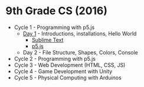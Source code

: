 # 9th Grade CS (2016)

* Cycle 1 - Programming with p5.js
  * [Day 1](https://github.com/lminsky/9th-Grade-CS/tree/master/Classwork/2016-11-10) - Introductions, installations, Hello World
    * [Sublime Text](https://www.sublimetext.com/)
    * [p5.js](https://p5js.org/)
  * Day 2 - File Structure, Shapes, Colors, Console
* Cycle 2 - Programming with p5.js
* Cycle 3 - Web Development (HTML, CSS, JS)
* Cycle 4 - Game Development with Unity
* Cycle 5 - Physical Computing with Arduinos